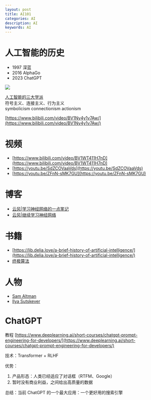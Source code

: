 ```yaml
---
layout: post
title: AI101
categories: AI
description: AI
keywords: AI
---
```


# 人工智能的历史

- 1997 深蓝
- 2016 AlphaGo
- 2023 ChatGPT

![](https://img2023.cnblogs.com/blog/120296/202304/120296-20230413212715449-792849795.jpg)

[人工智能的三大学派](https://www.cnblogs.com/ghj1976/p/ren-gong-zhi-neng-de-san-da-xue-pai.html)  
符号主义、连接主义、行为主义  
symbolicism connectionism actionism

[https://www.bilibili.com/video/BV1Ny4y1v7Aw/](https://www.bilibili.com/video/BV1Ny4y1v7Aw/)

# 视频

- [https://www.bilibili.com/video/BV1WT411H7nD](https://www.bilibili.com/video/BV1WT411H7nD)
- [https://youtu.be/SdZCOVaaVds](https://youtu.be/SdZCOVaaVds)
- [https://youtu.be/ZFnN-sMK7GU](https://youtu.be/ZFnN-sMK7GU)

# 博客

- [云风|学习神经网络的一点笔记](https://blog.codingnow.com/2023/03/feedforward_nn.html)
- [云风|继续学习神经网络](https://blog.codingnow.com/2023/03/cnn.html)

# 书籍

- [https://lib.delia.love/a-brief-history-of-artificial-intelligence/](https://lib.delia.love/a-brief-history-of-artificial-intelligence/)
- [终极算法](https://lib.delia.love/the-master-algorithm/)

# 人物

- [Sam Altman](https://en.wikipedia.org/wiki/Sam_Altman)
- [Ilya Sutskever](https://youtu.be/13CZPWmke6A)

# ChatGPT

教程 [https://www.deeplearning.ai/short-courses/chatgpt-prompt-engineering-for-developers/](https://www.deeplearning.ai/short-courses/chatgpt-prompt-engineering-for-developers/)

技术：Transformer + RLHF

优势：

1. 产品形态：人类已经适应了对话框（RTFM、Google）
2. 暂时没有商业利益，之间给出高质量的数据

总结：当前 ChatGPT 的一个最大应用：一个更好用的搜索引擎

